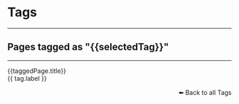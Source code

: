 # Tags

---

<div v-if="taggedPages.length">
    <h2>Pages tagged as "{{selectedTag}}"</h2>
    <hr/>
    <div v-for="(taggedPage, index) in taggedPages" 
        :key="index">
        <a :href="taggedPage.link">{{taggedPage.title}}</a>
    </div>
</div>
<span v-for="(tag, index) in tagLabels" 
    :key="index"
    v-if="!taggedPages.length">
    <span :style="{ fontSize: tag.weight + 'px' }"><a @click="getLinksFor(tag.label)">{{ tag.label }}</a></span>&nbsp;
</span>

<p v-if="taggedPages.length" style="text-align: right"><a @click="getLinksFor('')">⬅️ Back to all Tags</a></p>&nbsp;

<script setup>
import {computed, onMounted, ref} from 'vue';
import tags from './tags.json'
import {useRouter} from "vitepress";

let queryString = {};
if (typeof window !== 'undefined') queryString = window.location.search;
const urlParams = new URLSearchParams(queryString);
const tagFromQueryParams = urlParams.get('tag')
console.log('tagFromQueryParams', tagFromQueryParams)

const taggedPages = ref([])
const selectedTag = ref('')
const getLinksFor = (sTag) => {
    selectedTag.value = sTag
    taggedPages.value = []
    console.log('selectedTag', selectedTag.value)
    if (selectedTag.value) {
        for (const taggedPage of tags[selectedTag.value]) {
            taggedPages.value.push(taggedPage)
        } 
    }   
    console.log(taggedPages.value)
}
const totalOfTags = Object.keys(tags)

const tagLabels = []
Object.keys(tags).forEach(label => {
    // console.log('label', label)
    // console.log('tags[label]', )
    const weight = ((100 * tags[label].length) / Object.keys(tags).length) + 6
    tagLabels.push({label, weight})
});

if(tagFromQueryParams) {
    getLinksFor(tagFromQueryParams)
    //Remove query from browser url
    history.pushState(null, "", location.href.split("?")[0]);
}
</script>
<style>
a:hover {
 cursor:pointer;
}
</style>
